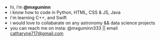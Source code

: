 -  hi, i’m <b>@mxguminn</b> 
- i know how to code in Python, HTML, CSS & JS, Java
-  i'm learning C++, and Swift
-  i would love to collabarate on any astronomy && data science projects
-  you can reach me on insta: @mxguminn333 || email catharyne717@gmail.com

<!---
mxguminn/mxguminn is a ✨ special ✨ repository because its `README.md` (this file) appears on your GitHub profile.
You can click the Preview link to take a look at your changes.
--->
